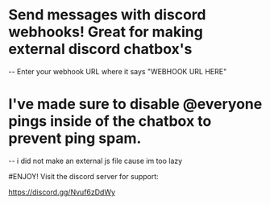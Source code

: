 # Send messages with discord webhooks! Great for making external discord chatbox's
-- Enter your webhook URL where it says "WEBHOOK URL HERE"

# I've made sure to disable @everyone pings inside of the chatbox to prevent ping spam.


-- i did not make an external js file cause im too lazy

#ENJOY! Visit the discord server for support:

https://discord.gg/Nvuf6zDdWy

